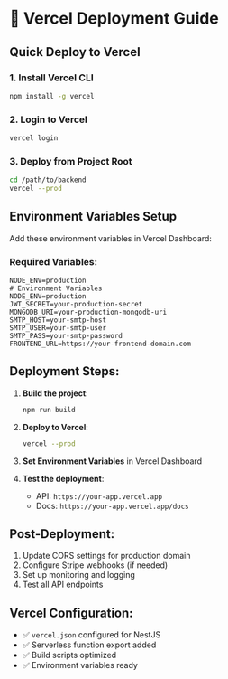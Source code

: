 # 🚀 Vercel Deployment Guide

## Quick Deploy to Vercel

### 1. Install Vercel CLI
```bash
npm install -g vercel
```

### 2. Login to Vercel
```bash
vercel login
```

### 3. Deploy from Project Root
```bash
cd /path/to/backend
vercel --prod
```

## Environment Variables Setup

Add these environment variables in Vercel Dashboard:

### Required Variables:
```
NODE_ENV=production
# Environment Variables
NODE_ENV=production
JWT_SECRET=your-production-secret
MONGODB_URI=your-production-mongodb-uri
SMTP_HOST=your-smtp-host
SMTP_USER=your-smtp-user
SMTP_PASS=your-smtp-password
FRONTEND_URL=https://your-frontend-domain.com
```

## Deployment Steps:

1. **Build the project**:
   ```bash
   npm run build
   ```

2. **Deploy to Vercel**:
   ```bash
   vercel --prod
   ```

3. **Set Environment Variables** in Vercel Dashboard

4. **Test the deployment**:
   - API: `https://your-app.vercel.app`
   - Docs: `https://your-app.vercel.app/docs`

## Post-Deployment:

1. Update CORS settings for production domain
2. Configure Stripe webhooks (if needed)
3. Set up monitoring and logging
4. Test all API endpoints

## Vercel Configuration:
- ✅ `vercel.json` configured for NestJS
- ✅ Serverless function export added
- ✅ Build scripts optimized
- ✅ Environment variables ready